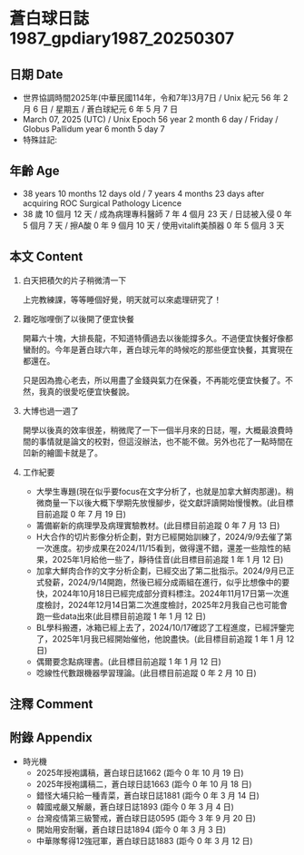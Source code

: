 [_metadata_:encoding]: - "utf-8"
[_metadata_:language]: - "zh-Hant-TW"
[_metadata_:fileformat]: - "markdown"
[_metadata_:MIME_type]: - "text/plain"
[_metadata_:markdown_version]: - "commonmark version 0.30"
[_metadata_:markdown_spec]: - "https://spec.commonmark.org/0.30/"

# 蒼白球日誌1987_gpdiary1987_20250307 #

## 日期 Date ##

* 世界協調時間2025年(中華民國114年，令和7年)3月7日 / Unix 紀元 56 年 2 月 6 日 / 星期五 / 蒼白球紀元 6 年 5 月 7 日
* March 07, 2025 (UTC) / Unix Epoch 56 year 2 month 6 day / Friday / Globus Pallidum year 6 month 5 day 7
* 特殊註記:

## 年齡 Age ##

* 38 years 10 months 12 days old / 7 years 4 months 23 days after acquiring ROC Surgical Pathology Licence
* 38 歲 10 個月 12 天 / 成為病理專科醫師 7 年 4 個月 23 天 / 日誌被入侵 0 年 5 個月 7 天 / 擦A酸 0 年 9 個月 10 天 / 使用vitalift美顏器 0 年 5 個月 3 天

## 本文 Content ##

1. 白天把積欠的片子稍微清一下

    上完教練課，等等睡個好覺，明天就可以來處理研究了！

2. 難吃咖哩倒了以後開了便宜快餐

    開幕六十塊，大排長龍，不知道特價過去以後能撐多久。不過便宜快餐好像都蠻耐的。今年是蒼白球六年，蒼白球元年的時候吃的那些便宜快餐，其實現在都還在。
    
    只是因為擔心老去，所以用盡了金錢與氣力在保養，不再能吃便宜快餐了。不然，我真的很愛吃便宜快餐說。

3. 大博也過一週了

    開學以後真的效率很差，稍微爬了一下一個半月來的日誌，喔，大概最浪費時間的事情就是論文的校對，但這沒辦法，也不能不做。另外也花了一點時間在凹新的繪圖卡就是了。

4. 工作紀要

    - 大學生專題(現在似乎要focus在文字分析了，也就是加拿大鮮肉那邊)。稍微商量一下以後大概下學期先放慢腳步，從文獻評讀開始慢慢教。(此目標目前追蹤 0 年 7 月 19 日)
    - 籌備嶄新的病理學及病理實驗教材。(此目標目前追蹤 0 年 7 月 13 日)
    - H大合作的切片影像分析企劃，對方已經開始訓練了，2024/9/9去催了第一次進度。初步成果在2024/11/15看到，做得還不錯，還差一些陰性的結果，2025年1月給他一些了，靜待佳音(此目標目前追蹤 1 年 1 月 12 日)
    - 加拿大鮮肉合作的文字分析企劃，已經交出了第二批指示。2024/9月已正式發薪，2024/9/14開跑，然後已經分成兩組在進行，似乎比想像中的要快，2024年10月18日已經完成部分資料標注。2024年11月17日第一次進度檢討，2024年12月14日第二次進度檢討，2025年2月我自己也可能會跑一些data出來(此目標目前追蹤 1 年 1 月 12 日)
    - BL學科搬遷，冰箱已經上去了，2024/10/17確認了工程進度，已經評鑒完了，2025年1月我已經開始催他，他說盡快。(此目標目前追蹤 1 年 1 月 12 日)
    - 偶爾要念點病理書。(此目標目前追蹤 1 年 1 月 12 日)
    - 唸線性代數跟機器學習理論。(此目標目前追蹤 0 年 2 月 10 日)

## 注釋 Comment ##


## 附錄 Appendix ##

* 時光機
    - 2025年授袍講稿，蒼白球日誌1662 (距今 0 年 10 月 19 日)
    - 2025年授袍講稿二，蒼白球日誌1663 (距今 0 年 10 月 18 日)
    - 錯怪大埔只給一種青菜，蒼白球日誌1881 (距今 0 年 3 月 14 日)
    - 韓國戒嚴又解嚴，蒼白球日誌1893 (距今 0 年 3 月 4 日)
    - 台灣疫情第三級警戒，蒼白球日誌0595 (距今 3 年 9 月 20 日)
    - 開始用安耐曬，蒼白球日誌1894 (距今 0 年 3 月 3 日)
    - 中華隊奪得12強冠軍，蒼白球日誌1883 (距今 0 年 3 月 12 日)
